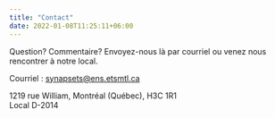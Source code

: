 ```yaml
---
title: "Contact"
date: 2022-01-08T11:25:11+06:00      
---
```

Question? Commentaire? Envoyez-nous là par courriel ou venez nous rencontrer à notre local.

Courriel : synapsets@ens.etsmtl.ca

1219 rue William, Montréal (Québec), H3C 1R1     
Local D-2014